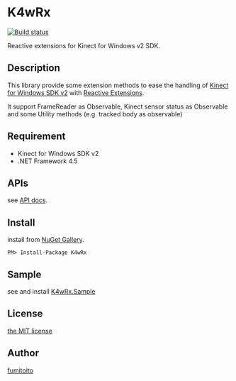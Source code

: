 # K4wRx

[![Build status](https://ci.appveyor.com/api/projects/status/nayrq1jb2mr2l7w8?svg=true)](https://ci.appveyor.com/project/fumitoito/k4wrx)

Reactive extensions for Kinect for Windows v2 SDK.

## Description

This library provide some extension methods to ease the handling of [Kinect for Windows SDK v2](http://www.microsoft.com/en-us/kinectforwindows/) with [Reactive Extensions](http://rx.codeplex.com/).

It support FrameReader as Observable, Kinect sensor status as Observable and some Utility methods (e.g. tracked body as observable)

## Requirement

- Kinect for Windows SDK v2
- .NET Framework 4.5

## APIs

see [API docs](/Documents/README.md).

## Install

install from [NuGet Gallery](https://www.nuget.org/packages/K4wRx/).

```
PM> Install-Package K4wRx
```

## Sample

see and install [K4wRx.Sample](https://github.com/fumitoito/K4wRx.Sample)

## License

[the MIT license](/LICENCE)

## Author

[fumitoito](https://github.com/fumitoito)
